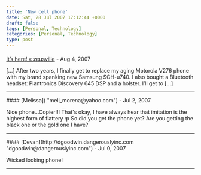 ```yaml
---
title: 'New cell phone'
date: Sat, 28 Jul 2007 17:12:44 +0000
draft: false
tags: [Personal, Technology]
categories: [Personal, Technology]
type: post
---
```



#### 
[It&#8217;s here! &laquo; zeusville](http://zeusville.wordpress.com/2007/08/02/its-here/ "") - <time datetime="2007-08-02 09:15:12">Aug 4, 2007</time>

\[...\] After two years, I finally get to replace my aging Motorola V276 phone with my brand spanking new Samsung SCH-u740. I also bought a Bluetooth headset: Plantronics Discovery 645 DSP and a holster. I’ll get to \[...\]
<hr />
#### 
[Melissa]( "meli_morena@yahoo.com") - <time datetime="2007-07-31 14:44:18">Jul 2, 2007</time>

Nice phone...Copier!!! That's okay, I have always hear that imitation is the highest form of flattery :p So did you get the phone yet? Are you getting the black one or the gold one I have?
<hr />
#### 
[Devan](http://dgoodwin.dangerouslyinc.com "dgoodwin@dangerouslyinc.com") - <time datetime="2007-07-29 12:21:43">Jul 0, 2007</time>

Wicked looking phone!
<hr />
